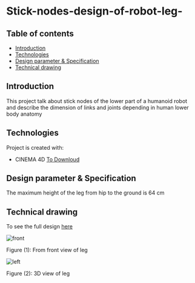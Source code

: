 # Stick-nodes-design-of-robot-leg-

## Table of contents
* [Introduction](#Introduction)
* [Technologies](#technologies)
* [Design parameter & Specification ](#Design-parameter-&-Specification)
* [Technical drawing](#Technical-drawing)


## Introduction

 This project talk about stick nodes of the lower part of a humanoid robot and describe the
 dimension of links and joints depending in human lower body anatomy
 
  


## Technologies
Project is created with:
* CINEMA 4D [To Downloud](https://www.maxon.net/en/cinema-4d)

	
## Design parameter & Specification
    
 The maximum height of  the leg from hip to the ground  is 64 cm
     
## Technical drawing

To see the full design [here](https://github.com/Wafaa-Almadhoun/stick-nodes-design-of-robot-leg-/blob/main/stick%20nodes%20leg%20wafaa%20.stl) 


![front](https://user-images.githubusercontent.com/64277741/182006833-601ae938-8d14-4ffb-b9b2-cd8434cef0e6.png)

Figure (1): From front view of leg 

![left](https://user-images.githubusercontent.com/64277741/182006864-c1794737-02c3-4b16-8e74-467851c9a520.png)

Figure (2): 3D view of leg 
